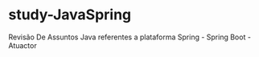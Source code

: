 # study-JavaSpring

Revisão De Assuntos Java referentes a plataforma Spring
	- Spring Boot
	- Atuactor